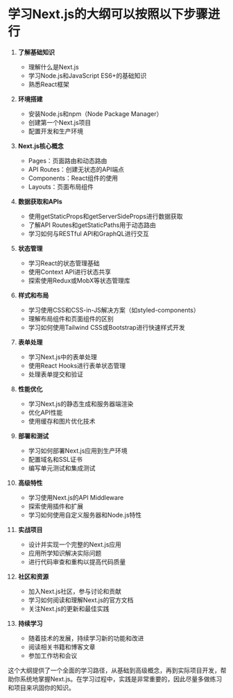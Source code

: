 # 学习Next.js的大纲可以按照以下步骤进行

1. **了解基础知识**
   - 理解什么是Next.js
   - 学习Node.js和JavaScript ES6+的基础知识
   - 熟悉React框架

2. **环境搭建**
   - 安装Node.js和npm（Node Package Manager）
   - 创建第一个Next.js项目
   - 配置开发和生产环境

3. **Next.js核心概念**
   - Pages：页面路由和动态路由
   - API Routes：创建无状态的API端点
   - Components：React组件的使用
   - Layouts：页面布局组件

4. **数据获取和APIs**
   - 使用getStaticProps和getServerSideProps进行数据获取
   - 了解API Routes和getStaticPaths用于动态路由
   - 学习如何与RESTful API和GraphQL进行交互

5. **状态管理**
   - 学习React的状态管理基础
   - 使用Context API进行状态共享
   - 探索使用Redux或MobX等状态管理库

6. **样式和布局**
   - 学习使用CSS和CSS-in-JS解决方案（如styled-components）
   - 理解布局组件和页面组件的区别
   - 学习如何使用Tailwind CSS或Bootstrap进行快速样式开发

7. **表单处理**
   - 学习Next.js中的表单处理
   - 使用React Hooks进行表单状态管理
   - 处理表单提交和验证

8. **性能优化**
   - 学习Next.js的静态生成和服务器端渲染
   - 优化API性能
   - 使用缓存和图片优化技术

9. **部署和测试**
   - 学习如何部署Next.js应用到生产环境
   - 配置域名和SSL证书
   - 编写单元测试和集成测试

10. **高级特性**
    - 学习使用Next.js的API Middleware
    - 探索使用插件和扩展
    - 学习如何使用自定义服务器和Node.js特性

11. **实战项目**
    - 设计并实现一个完整的Next.js应用
    - 应用所学知识解决实际问题
    - 进行代码审查和重构以提高代码质量

12. **社区和资源**
    - 加入Next.js社区，参与讨论和贡献
    - 学习如何阅读和理解Next.js的官方文档
    - 关注Next.js的更新和最佳实践

13. **持续学习**
    - 随着技术的发展，持续学习新的功能和改进
    - 阅读相关书籍和博客文章
    - 参加工作坊和会议

这个大纲提供了一个全面的学习路径，从基础到高级概念，再到实际项目开发，帮助你系统地掌握Next.js。在学习过程中，实践是非常重要的，因此尽量多做练习和项目来巩固你的知识。
